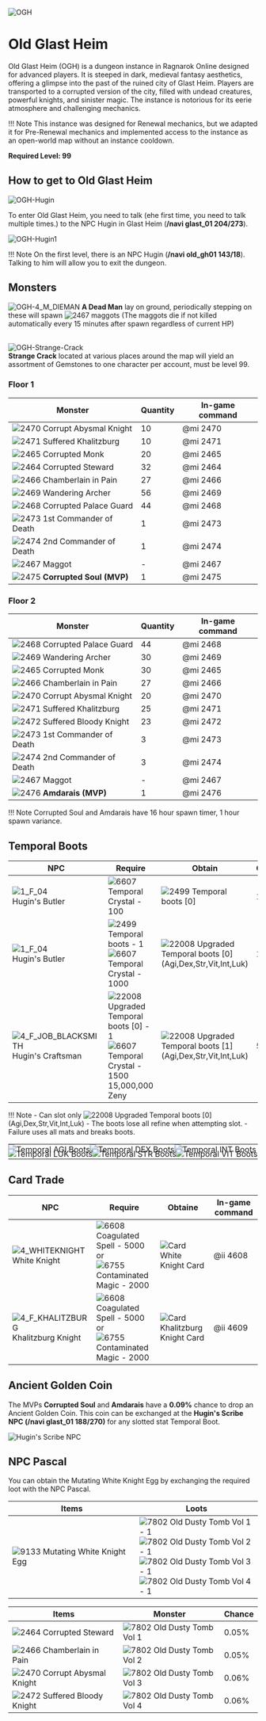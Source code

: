 ![OGH](img/OGH.jpg)

# Old Glast Heim

Old Glast Heim (OGH) is a dungeon instance in Ragnarok Online designed for advanced players. It is steeped in dark, medieval fantasy aesthetics, offering a glimpse into the past of the ruined city of Glast Heim. Players are transported to a corrupted version of the city, filled with undead creatures, powerful knights, and sinister magic. The instance is notorious for its eerie atmosphere and challenging mechanics.

!!! Note
    This instance was designed for Renewal mechanics, but we adapted it for Pre-Renewal mechanics and implemented access to the instance as an open-world map without an instance cooldown.

**Required Level: 99**

## How to get to Old Glast Heim

![OGH-Hugin](img/OGH-Hugin.png)<br>

To enter Old Glast Heim, you need to talk (еhe first time, you need to talk multiple times.) to the NPC Hugin in Glast Heim (**/navi glast_01 204/273**).

 ![OGH-Hugin1](img/OGH-Hugin1.png)

!!! Note
    On the first level, there is an NPC Hugin (**/navi old_gh01 143/18**). Talking to him will allow you to exit the dungeon.

## Monsters

![OGH-4_M_DIEMAN](img/OGH/4_M_DIEMAN.gif) **A Dead Man** lay on ground, periodically stepping on these will spawn ![2467](img/OGH/2467.gif) maggots (The maggots die if not killed automatically every 15 minutes after spawn regardless of current HP)<br><br>

![OGH-Strange-Crack](img/OGH/OGH-Strange-Crack.png)<br>
**Strange Crack** located at various places around the map will yield an assortment of Gemstones to one character per account, must be level 99.

### Floor 1

| Monster | Quantity | In-game command |
|---------|----------|----------|
| ![2470](img/OGH/2470.gif) Corrupt Abysmal Knight | 10 | @mi 2470 |
| ![2471](img/OGH/2471.gif) Suffered Khalitzburg | 10 | @mi 2471 |
| ![2465](img/OGH/2465.gif) Corrupted Monk | 20 | @mi 2465 |
| ![2464](img/OGH/2464.gif) Corrupted Steward | 32 | @mi 2464 |
| ![2466](img/OGH/2466.gif) Chamberlain in Pain | 27 | @mi 2466 |
| ![2469](img/OGH/2469.gif) Wandering Archer | 56 | @mi 2469 |
| ![2468](img/OGH/2468.gif) Corrupted Palace Guard | 44 | @mi 2468 |
| ![2473](img/OGH/2473.gif) 1st Commander of Death | 1 | @mi 2473 |
| ![2474](img/OGH/2474.gif) 2nd Commander of Death | 1 | @mi 2474 |
| ![2467](img/OGH/2467.gif) Maggot | - | @mi 2467 |
| ![2475](img/OGH/2475.gif) **Corrupted Soul (MVP)** | 1 | @mi 2475 |

### Floor 2

| Monster | Quantity | In-game command |
|---------|----------|----------|
| ![2468](img/OGH/2468.gif) Corrupted Palace Guard | 44 | @mi 2468 |
| ![2469](img/OGH/2469.gif) Wandering Archer | 30 | @mi 2469 |
| ![2465](img/OGH/2465.gif) Corrupted Monk | 30 | @mi 2465 |
| ![2466](img/OGH/2466.gif) Chamberlain in Pain | 27 | @mi 2466 |
| ![2470](img/OGH/2470.gif) Corrupt Abysmal Knight | 20 | @mi 2470 |
| ![2471](img/OGH/2471.gif) Suffered Khalitzburg | 25| @mi 2471 |
| ![2472](img/OGH/2472.gif) Suffered Bloody Knight | 23 | @mi 2472 |
| ![2473](img/OGH/2473.gif) 1st Commander of Death | 3 | @mi 2473 |
| ![2474](img/OGH/2474.gif) 2nd Commander of Death | 3 | @mi 2474 |
| ![2467](img/OGH/2467.gif) Maggot | - | @mi 2467 |
| ![2476](img/OGH/2476.gif) **Amdarais (MVP)** | 1 | @mi 2476 |

!!! Note
    Corrupted Soul and Amdarais have 16 hour spawn timer, 1 hour spawn variance.

## Temporal Boots

<table>
    <thead>
        <tr>
            <th>NPC</th>
            <th style="width: 45%">Require</th>
            <th style="width: 38%">Obtain</th>
            <th>Chance</th>
        </tr>
    </thead>
    <tbody>
        <tr>
            <td><img src="../img/OGH/1_F_04.gif" alt="1_F_04"><br>Hugin's Butler</td>
            <td><img src="../img/OGH/6607.gif" alt="6607"> Temporal Crystal - 100</td>
            <td><img src="../img/OGH/2499.gif" alt="2499"> Temporal boots [0]</td>
            <td>100%</td>
        </tr>
        <tr>
            <td><img src="../img/OGH/1_F_04.gif" alt="1_F_04"><br>Hugin's Butler</td>
            <td><img src="../img/OGH/2499.gif" alt="2499"> Temporal boots - 1<br><img src="../img/OGH/6607.gif" alt="6607"> Temporal Crystal - 1000</td>
            <td><img src="../img/OGH/22008.gif" alt="22008"> Upgraded Temporal boots [0] (Agi,Dex,Str,Vit,Int,Luk)</td>
            <td>100%</td>
        </tr>
        <tr>
            <td><img src="../img/OGH/4_F_JOB_BLACKSMITH.gif" alt="4_F_JOB_BLACKSMITH"><br> Hugin's Craftsman</td>
            <td><img src="../img/OGH/22008.gif" alt="22008"> Upgraded Temporal boots [0] - 1<br><img src="../img/OGH/6607.gif" alt="6607"> Temporal Crystal - 1500<br>15,000,000 Zeny</td>
            <td><img src="../img/OGH/22008.gif" alt="22008"> Upgraded Temporal boots [1] (Agi,Dex,Str,Vit,Int,Luk)</td>
            <td>50%</td>
        </tr>
    </tbody>
</table>

!!! Note
    - Can slot only ![22008](img/OGH/22008.gif) Upgraded Temporal boots [0] (Agi,Dex,Str,Vit,Int,Luk)
    - The boots lose all refine when attempting slot.
    - Failure uses all mats and breaks boots.

<table style="border: none; border-radius: 0;">
<tr style="transition: none; display: inline-block; margin-bottom: -11px;">
<td style="border: none; padding: 0;"><img src="../img/OGH/temporal-agi-boots.png" alt="Temporal AGI Boots"></td>
<td style="border: none; padding: 0;"><img src="../img/OGH/temporal-dex-boots.png" alt="Temporal DEX Boots"></td>
<td style="border: none; padding: 0;"><img src="../img/OGH/temporal-int-boots.png" alt="Temporal INT Boots"></td>
</tr>
<tr style="transition: none; display: inline-block;">
<td style="border: none; padding: 0;"><img src="../img/OGH/temporal-luk-boots.png" alt="Temporal LUK Boots"></td>
<td style="border: none; padding: 0;"><img src="../img/OGH/temporal-str-boots.png" alt="Temporal STR Boots"></td>
<td style="border: none; padding: 0;"><img src="../img/OGH/temporal-vit-boots.png" alt="Temporal VIT Boots"></td>
</tr>
</table>

## Card Trade

| NPC | Require | Obtaine | In-game command |
|-----|---------|---------|-----------------|
| ![4_WHITEKNIGHT](img/OGH/4_WHITEKNIGHT.gif) White Knight | ![6608](img/OGH/6608.gif) Coagulated Spell - 5000 or<br> ![6755](img/OGH/6755.gif) Contaminated Magic - 2000 | ![Card](img/card-1.gif) White Knight Card | @ii 4608 |
| ![4_F_KHALITZBURG](img/OGH/4_F_KHALITZBURG.gif) Khalitzburg Knight | ![6608](img/OGH/6608.gif) Coagulated Spell - 5000 or<br> ![6755](img/OGH/6755.gif) Contaminated Magic - 2000 | ![Card](img/card-1.gif) Khalitzburg Knight Card | @ii 4609 |

## Ancient Golden Coin

The MVPs **Corrupted Soul** and **Amdarais** have a **0.09%** chance to drop an Ancient Golden Coin. This coin can be exchanged at the **Hugin's Scribe NPC (/navi glast_01 188/270)** for any slotted stat Temporal Boot.  

![Hugin's Scribe NPC](img/OGH/Hugin's-Scribe-NPC.png)

## NPC Pascal

You can obtain the Mutating White Knight Egg by exchanging the required loot with the NPC Pascal.

| Items | Loots |
|-------|-------|
| ![9133](img/Pet-System/9133.gif) Mutating White Knight Egg | ![7802](img/Pet-System/7802.gif) Old Dusty Tomb Vol 1 - 1<br> ![7802](img/Pet-System/7802.gif) Old Dusty Tomb Vol 2 - 1<br> ![7802](img/Pet-System/7802.gif) Old Dusty Tomb Vol 3 - 1<br> ![7802](img/Pet-System/7802.gif) Old Dusty Tomb Vol 4 - 1<br>  |



| Items | Monster | Chance |
|-------|---------|--------|
| ![2464](img/OGH/2464.gif) Corrupted Steward | ![7802](img/Pet-System/7802.gif) Old Dusty Tomb Vol 1 | 0.05% |
| ![2466](img/OGH/2466.gif) Chamberlain in Pain | ![7802](img/Pet-System/7802.gif) Old Dusty Tomb Vol 2 | 0.05% |
| ![2470](img/OGH/2470.gif) Corrupt Abysmal Knight | ![7802](img/Pet-System/7802.gif) Old Dusty Tomb Vol 3 | 0.06% |
| ![2472](img/OGH/2472.gif) Suffered Bloody Knight | ![7802](img/Pet-System/7802.gif) Old Dusty Tomb Vol 4 | 0.06% |